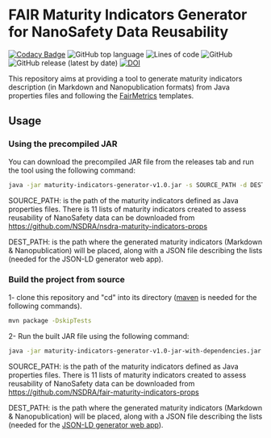 # FAIR Maturity Indicators Generator for NanoSafety Data Reusability 

[![Codacy Badge](https://app.codacy.com/project/badge/Grade/00de6e47d08749388312ffaf71080e56)](https://www.codacy.com/gh/ammar257ammar/nsdra-maturity-indicators-generator/dashboard?utm_source=github.com&amp;utm_medium=referral&amp;utm_content=ammar257ammar/nsdra-maturity-indicators-generator&amp;utm_campaign=Badge_Grade) ![GitHub top language](https://img.shields.io/github/languages/top/ammar257ammar/nsdra-maturity-indicators-generator) ![Lines of code](https://img.shields.io/tokei/lines/github/ammar257ammar/nsdra-maturity-indicators-generator) ![GitHub](https://img.shields.io/github/license/ammar257ammar/nsdra-maturity-indicators-generator) ![GitHub release (latest by date)](https://img.shields.io/github/v/release/ammar257ammar/nsdra-maturity-indicators-generator) [![DOI](https://zenodo.org/badge/363753906.svg)](https://zenodo.org/badge/latestdoi/363753906)

This repository aims at providing a tool to generate maturity indicators description (in Markdown and Nanopublication formats) from Java properties files and following the [FairMetrics](https://github.com/FAIRMetrics) templates.

## Usage

### Using the precompiled JAR

You can download the precompiled JAR file from the releases tab and run the tool using the following command:

```bash
java -jar maturity-indicators-generator-v1.0.jar -s SOURCE_PATH -d DEST_PATH
```

SOURCE_PATH: is the path of the maturity indicators defined as Java properties files. There is 11 lists of maturity indicators created to assess reusability of NanoSafety data can be downloaded from https://github.com/NSDRA/nsdra-maturity-indicators-props

DEST_PATH: is the path where the generated maturity indicators (Markdown & Nanopublication) will be placed, along with a JSON file describing the lists (needed for the JSON-LD generator web app).

### Build the project from source

1- clone this repository and "cd" into its directory ([maven](https://maven.apache.org/download.cgi) is needed for the following commands).

```bash
mvn package -DskipTests 
```

2- Run the built JAR file using the following command:

```bash
java -jar maturity-indicators-generator-v1.0-jar-with-dependencies.jar -s SOURCE_PATH -d DEST_PATH
```

SOURCE_PATH: is the path of the maturity indicators defined as Java properties files. There is 11 lists of maturity indicators created to assess reusability of NanoSafety data can be downloaded from https://github.com/NSDRA/fair-maturity-indicators-props

DEST_PATH: is the path where the generated maturity indicators (Markdown & Nanopublication) will be placed, along with a JSON file describing the lists (needed for the [JSON-LD generator web app](https://github.com/NSDRA/https://github.com/NSDRA/nsdra-jsonld-metadata-generator-webapp)).
